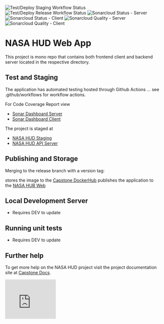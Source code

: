 ![Test/Deploy Staging Workflow Status](https://github.com/umgc/nasa.hud/workflows/NASA%20HUD%20CI/badge.svg)
![Test/Deploy Release Workflow Status](https://github.com/umgc/umgc.city.frontend/workflows/Test/Deploy%20UMGC%20City%20Web/badge.svg)
![Sonarcloud Status - Server](https://sonarcloud.io/api/project_badges/measure?project=nasa.hud.server&metric=coverage)
![Sonarcloud Status - Client](https://sonarcloud.io/api/project_badges/measure?project=nasa.hud.client&metric=coverage)
![Sonarcloud Quality - Server](https://sonarcloud.io/api/project_badges/quality_gate?project=nasa.hud.server)
![Sonarcloud Quality - Client](https://sonarcloud.io/api/project_badges/quality_gate?project=nasa.hud.client)

# NASA HUD Web App

This project is mono repo that contains both frontend client and backend server located in the respective directory.

## Test and Staging

The application has automated testing hosted through Github Actions ... see .github/workflows for workflow actions.

For Code Coverage Report view

- [Sonar Dashboard Server](https://sonarcloud.io/dashboard?id=nasa.hud.server)
- [Sonar Dashboard Client](https://sonarcloud.io/dashboard?id=nasa.hud.client)

The project is staged at

- [NASA HUD Staging](https://appdev-nasa-hudweb.herokuapp.com/)
- [NASA HUD API Server](https://appdev-nasa-hudapi.herokuapp.com/)

## Publishing and Storage

Merging to the release branch with a version tag:

stores the image to the [Capstone DockerHub](https://hub.docker.com/u/umgccaps)
publishes the application to the [NASA HUB Web](https://app-nasa-hudweb.herokuapp.com/)

## Local Development Server

- Requires DEV to update

## Running unit tests

- Requires DEV to update

## Further help

To get more help on the NASA HUD project visit the project documentation site at [Capstone Docs](https://1drv.ms/u/s!Aq84NT9YxlnRbqHR5Yb0sbBER6g?e=thSiKA).

<iframe src="https://onedrive.live.com/embed?cid=D159C6583F3538AF&resid=D159C6583F3538AF%21110&authkey=AAAqUoTg0c_Bx5o" width="165" height="128" frameborder="0" scrolling="no"></iframe>
